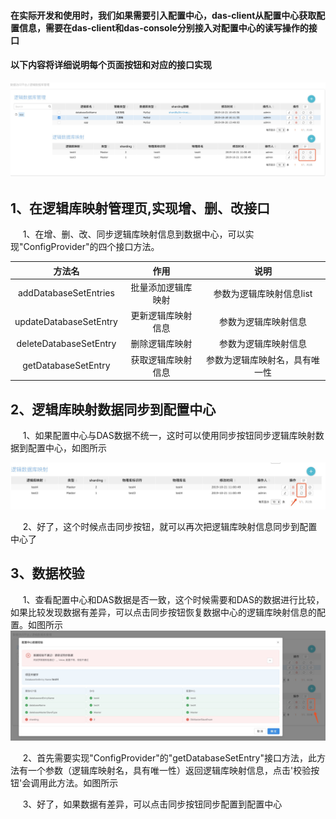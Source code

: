 #### 在实际开发和使用时，我们如果需要引入配置中心，das-client从配置中心获取配置信息，需要在das-client和das-console分别接入对配置中心的读写操作的接口

#### 以下内容将详细说明每个页面按钮和对应的接口实现

![image](img/逻辑库映射到配置中心-1.png)

## 1、在逻辑库映射管理页,实现增、删、改接口

&nbsp;&nbsp;&nbsp;&nbsp; 1、在增、删、改、同步逻辑库映射信息到数据中心，可以实现"ConfigProvider"的四个接口方法。

方法名 | 作用 | 说明 
 :-:| :-: | :-: |
addDatabaseSetEntries | 批量添加逻辑库映射 | 参数为逻辑库映射信息list
updateDatabaseSetEntry | 更新逻辑库映射信息| 参数为逻辑库映射信息
deleteDatabaseSetEntry | 删除逻辑库映射 | 参数为逻辑库映射信息
getDatabaseSetEntry | 获取逻辑库映射信息 | 参数为逻辑库映射名，具有唯一性

## 2、逻辑库映射数据同步到配置中心

&nbsp;&nbsp;&nbsp;&nbsp; 1、如果配置中心与DAS数据不统一，这时可以使用同步按钮同步逻辑库映射数据到配置中心，如图所示

![image](img/逻辑库映射到配置中心-2.png)

&nbsp;&nbsp;&nbsp;&nbsp; 2、好了，这个时候点击同步按钮，就可以再次把逻辑库映射信息同步到配置中心了

## 3、数据校验
&nbsp;&nbsp;&nbsp;&nbsp; 1、查看配置中心和DAS数据是否一致，这个时候需要和DAS的数据进行比较，如果比较发现数据有差异，可以点击同步按钮恢复数据中心的逻辑库映射信息的配置。如图所示
![image](img/逻辑库映射到配置中心-3.png)

&nbsp;&nbsp;&nbsp;&nbsp; 2、首先需要实现"ConfigProvider"的"getDatabaseSetEntry"接口方法，此方法有一个参数（逻辑库映射名，具有唯一性）返回逻辑库映射信息，点击'校验按钮'会调用此方法。如图所示

&nbsp;&nbsp;&nbsp;&nbsp; 3、好了，如果数据有差异，可以点击同步按钮同步配置到配置中心

 

